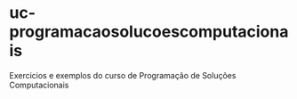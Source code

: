 # uc-programacaosolucoescomputacionais
Exercicios e exemplos do curso de Programação de Soluções Computacionais
